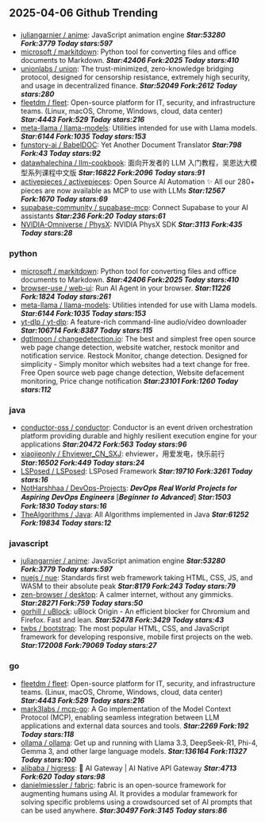 ## 2025-04-06 Github Trending

### 
* [juliangarnier / anime](https://github.com/juliangarnier/anime): JavaScript animation engine ***Star:53280 Fork:3779 Today stars:597***
* [microsoft / markitdown](https://github.com/microsoft/markitdown): Python tool for converting files and office documents to Markdown. ***Star:42406 Fork:2025 Today stars:410***
* [unionlabs / union](https://github.com/unionlabs/union): The trust-minimized, zero-knowledge bridging protocol, designed for censorship resistance, extremely high security, and usage in decentralized finance. ***Star:52049 Fork:2612 Today stars:280***
* [fleetdm / fleet](https://github.com/fleetdm/fleet): Open-source platform for IT, security, and infrastructure teams. (Linux, macOS, Chrome, Windows, cloud, data center) ***Star:4443 Fork:529 Today stars:216***
* [meta-llama / llama-models](https://github.com/meta-llama/llama-models): Utilities intended for use with Llama models. ***Star:6144 Fork:1035 Today stars:153***
* [funstory-ai / BabelDOC](https://github.com/funstory-ai/BabelDOC): Yet Another Document Translator ***Star:798 Fork:43 Today stars:92***
* [datawhalechina / llm-cookbook](https://github.com/datawhalechina/llm-cookbook): 面向开发者的 LLM 入门教程，吴恩达大模型系列课程中文版 ***Star:16822 Fork:2096 Today stars:91***
* [activepieces / activepieces](https://github.com/activepieces/activepieces): Open Source AI Automation ✨ All our 280+ pieces are now available as MCP to use with LLMs ***Star:12567 Fork:1670 Today stars:69***
* [supabase-community / supabase-mcp](https://github.com/supabase-community/supabase-mcp): Connect Supabase to your AI assistants ***Star:236 Fork:20 Today stars:61***
* [NVIDIA-Omniverse / PhysX](https://github.com/NVIDIA-Omniverse/PhysX): NVIDIA PhysX SDK ***Star:3113 Fork:435 Today stars:28***

### python
* [microsoft / markitdown](https://github.com/microsoft/markitdown): Python tool for converting files and office documents to Markdown. ***Star:42406 Fork:2025 Today stars:410***
* [browser-use / web-ui](https://github.com/browser-use/web-ui): Run AI Agent in your browser. ***Star:11226 Fork:1824 Today stars:261***
* [meta-llama / llama-models](https://github.com/meta-llama/llama-models): Utilities intended for use with Llama models. ***Star:6144 Fork:1035 Today stars:153***
* [yt-dlp / yt-dlp](https://github.com/yt-dlp/yt-dlp): A feature-rich command-line audio/video downloader ***Star:106714 Fork:8387 Today stars:115***
* [dgtlmoon / changedetection.io](https://github.com/dgtlmoon/changedetection.io): The best and simplest free open source web page change detection, website watcher, restock monitor and notification service. Restock Monitor, change detection. Designed for simplicity - Simply monitor which websites had a text change for free. Free Open source web page change detection, Website defacement monitoring, Price change notification ***Star:23101 Fork:1260 Today stars:112***

### java
* [conductor-oss / conductor](https://github.com/conductor-oss/conductor): Conductor is an event driven orchestration platform providing durable and highly resilient execution engine for your applications ***Star:20472 Fork:563 Today stars:96***
* [xiaojieonly / Ehviewer_CN_SXJ](https://github.com/xiaojieonly/Ehviewer_CN_SXJ): ehviewer，用爱发电，快乐前行 ***Star:16502 Fork:449 Today stars:24***
* [LSPosed / LSPosed](https://github.com/LSPosed/LSPosed): LSPosed Framework ***Star:19710 Fork:3261 Today stars:16***
* [NotHarshhaa / DevOps-Projects](https://github.com/NotHarshhaa/DevOps-Projects): 𝑫𝒆𝒗𝑶𝒑𝒔 𝑹𝒆𝒂𝒍 𝑾𝒐𝒓𝒍𝒅 𝑷𝒓𝒐𝒋𝒆𝒄𝒕𝒔 𝒇𝒐𝒓 𝑨𝒔𝒑𝒊𝒓𝒊𝒏𝒈 𝑫𝒆𝒗𝑶𝒑𝒔 𝑬𝒏𝒈𝒊𝒏𝒆𝒆𝒓𝒔 [𝑩𝒆𝒈𝒊𝒏𝒏𝒆𝒓 𝒕𝒐 𝑨𝒅𝒗𝒂𝒏𝒄𝒆𝒅] ***Star:1503 Fork:1830 Today stars:16***
* [TheAlgorithms / Java](https://github.com/TheAlgorithms/Java): All Algorithms implemented in Java ***Star:61252 Fork:19834 Today stars:12***

### javascript
* [juliangarnier / anime](https://github.com/juliangarnier/anime): JavaScript animation engine ***Star:53280 Fork:3779 Today stars:597***
* [nuejs / nue](https://github.com/nuejs/nue): Standards first web framework taking HTML, CSS, JS, and WASM to their absolute peak ***Star:8179 Fork:243 Today stars:79***
* [zen-browser / desktop](https://github.com/zen-browser/desktop): A calmer internet, without any gimmicks. ***Star:28271 Fork:759 Today stars:50***
* [gorhill / uBlock](https://github.com/gorhill/uBlock): uBlock Origin - An efficient blocker for Chromium and Firefox. Fast and lean. ***Star:52478 Fork:3429 Today stars:43***
* [twbs / bootstrap](https://github.com/twbs/bootstrap): The most popular HTML, CSS, and JavaScript framework for developing responsive, mobile first projects on the web. ***Star:172008 Fork:79069 Today stars:27***

### go
* [fleetdm / fleet](https://github.com/fleetdm/fleet): Open-source platform for IT, security, and infrastructure teams. (Linux, macOS, Chrome, Windows, cloud, data center) ***Star:4443 Fork:529 Today stars:216***
* [mark3labs / mcp-go](https://github.com/mark3labs/mcp-go): A Go implementation of the Model Context Protocol (MCP), enabling seamless integration between LLM applications and external data sources and tools. ***Star:2269 Fork:192 Today stars:118***
* [ollama / ollama](https://github.com/ollama/ollama): Get up and running with Llama 3.3, DeepSeek-R1, Phi-4, Gemma 3, and other large language models. ***Star:136164 Fork:11327 Today stars:100***
* [alibaba / higress](https://github.com/alibaba/higress): 🤖 AI Gateway | AI Native API Gateway ***Star:4713 Fork:620 Today stars:98***
* [danielmiessler / fabric](https://github.com/danielmiessler/fabric): fabric is an open-source framework for augmenting humans using AI. It provides a modular framework for solving specific problems using a crowdsourced set of AI prompts that can be used anywhere. ***Star:30497 Fork:3145 Today stars:86***
